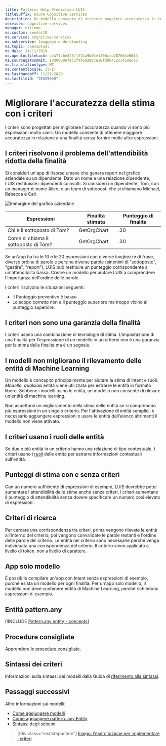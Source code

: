 ```yaml
---
title: Patterns Help Prediction-LUIS
titleSuffix: Azure Cognitive Services
description: Un modello consente di ottenere maggiore accuratezza in relazione a una finalità senza fornire molte altre espressioni.
services: cognitive-services
manager: nitinme
ms.custom: seodec18
ms.service: cognitive-services
ms.subservice: language-understanding
ms.topic: conceptual
ms.date: 11/11/2019
ms.openlocfilehash: cda71c6e825ff27ba9b03e1306ccb287663e8613
ms.sourcegitcommit: 10d00006fec1f4b69289ce18fdd0452c3458eca5
ms.translationtype: MT
ms.contentlocale: it-IT
ms.lasthandoff: 11/21/2020
ms.locfileid: "95025960"
---
```

# <a name="patterns-improve-prediction-accuracy"></a>Migliorare l'accuratezza della stima con i criteri
I criteri sono progettati per migliorare l'accuratezza quando vi sono più espressioni molto simili.  Un modello consente di ottenere maggiore accuratezza in relazione a una finalità senza fornire molte altre espressioni.

## <a name="patterns-solve-low-intent-confidence"></a>I criteri risolvono il problema dell'attendibilità ridotta della finalità
Si consideri un'app di risorse umane che genera report nel grafico aziendale su un dipendente. Dato un nome e una relazione dipendente, LUIS restituisce i dipendenti coinvolti. Si consideri un dipendente, Tom, con un manager di nome Alice, e un team di sottoposti che si chiamano Michael, Rebecca e Carl.

![Immagine del grafico aziendale](./media/luis-concept-patterns/org-chart.png)

|Espressioni|Finalità stimata|Punteggio di finalità|
|--|--|--|
|Chi è il sottoposto di Tom?|GetOrgChart|.30|
|Come si chiama il sottoposto di Tom?|GetOrgChart|.30|

Se un'app ha tra le 10 e le 20 espressioni con diverse lunghezze di frase, diverso ordine di parole e persino diverse parole (sinonimi di "sottoposto", "gestire", "report"), LUIS può restituire un punteggio corrispondente a un'attendibilità bassa. Creare un modello per aiutare LUIS a comprendere l'importanza dell'ordine delle parole.

I criteri risolvono le situazioni seguenti:

* Il Punteggio preventivo è basso
* Lo scopo corretto non è il punteggio superiore ma troppo vicino al punteggio superiore.

## <a name="patterns-are-not-a-guarantee-of-intent"></a>I criteri non sono una garanzia della finalità
I criteri usano una combinazione di tecnologie di stima. L'impostazione di una finalità per l'espressione di un modello in un criterio non è una garanzia per la stima della finalità ma è un segnale.

<a name="patterns-do-not-improve-entity-detection"></a>

## <a name="patterns-do-not-improve-machine-learning-entity-detection"></a>I modelli non migliorano il rilevamento delle entità di Machine Learning

Un modello è concepito principalmente per aiutare la stima di Intent e ruoli. _Modello. qualsiasi_ entità viene utilizzata per estrarre le entità in formato libero. Sebbene i modelli usino le entità, un modello non consente di rilevare un'entità di machine learning.

Non aspettarsi un miglioramento della stima delle entità se si comprimono più espressioni in un singolo criterio. Per l'attivazione di entità semplici, è necessario aggiungere espressioni o usare le entità dell'elenco altrimenti il modello non viene attivato.

## <a name="patterns-use-entity-roles"></a>I criteri usano i ruoli delle entità
Se due o più entità in un criterio hanno una relazione di tipo contestuale, i criteri usano i [ruoli](./luis-concept-entity-types.md) delle entità per estrarre informazioni contestuali sull'entità.

## <a name="prediction-scores-with-and-without-patterns"></a>Punteggi di stima con e senza criteri
Con un numero sufficiente di espressioni di esempio, LUIS dovrebbe poter aumentare l'attendibilità delle stime anche senza criteri. I criteri aumentano il punteggio di attendibilità senza dovere specificare un numero così elevato di espressioni.

## <a name="pattern-matching"></a>Criteri di ricerca
Per cercare una corrispondenza tra criteri, prima vengono rilevate le entità all'interno del criterio, poi vengono convalidate le parole restanti e l'ordine delle parole del criterio. Le entità nel criterio sono necessarie perché venga individuata una corrispondenza del criterio. Il criterio viene applicato a livello di token, non a livello di carattere.

## <a name="pattern-only-apps"></a>App solo modello
È possibile compilare un'app con Intent senza espressioni di esempio, purché esista un modello per ogni finalità. Per un'app solo modello, il modello non deve contenere entità di Machine Learning, perché richiedono espressioni di esempio.

## <a name="patternany-entity"></a>Entità pattern.any

[!INCLUDE [Pattern.any entity - concepts](./includes/pattern-any-entity.md)]

## <a name="best-practices"></a>Procedure consigliate
Apprendere le [procedure consigliate](luis-concept-best-practices.md).

## <a name="pattern-syntax"></a>Sintassi dei criteri

Informazioni sulla sintassi dei modelli dalla Guida di [riferimento alla sintassi](reference-pattern-syntax.md).

## <a name="next-steps"></a>Passaggi successivi

Altre informazioni sui modelli:

* [Come aggiungere modelli](luis-how-to-model-intent-pattern.md)
* [Come aggiungere pattern. any Entity](luis-how-to-add-entities.md#add-a-patternany-entity)
* [Sintassi degli schemi](reference-pattern-syntax.md)

> [!div class="nextstepaction"]
> [Esegui l'esercitazione per implementare i criteri](luis-tutorial-pattern.md)
